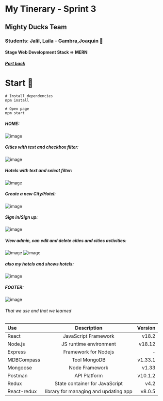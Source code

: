 # My Tinerary - Sprint 3
## Mighty Ducks Team 
### Students: Jalil, Laila - Gambra,Joaquin 🦾
#### Stage Web Development Stack => **MERN**
##### [*Part back*](https://github.com/joacogambra/back-mightyducks)
# Start 🚀
```
# Install dependencies
npm install

# Open page
npm start
```
##### HOME: 
![image](https://user-images.githubusercontent.com/114600775/203625739-e55cf37d-a978-4075-927c-7e03db183bd2.png)
##### Cities with text and checkbox filter:
![image](https://user-images.githubusercontent.com/114600775/203625798-a80767d1-503a-44cb-95c4-1535fd70646d.png)
##### Hotels with text and select filter:
![image](https://user-images.githubusercontent.com/114600775/203625949-d8924a41-7905-42db-bdb4-9be8ab67ad91.png)
##### Create a new City/Hotel:
![image](https://user-images.githubusercontent.com/114600775/203626078-47d73671-a058-4238-96d4-fc60173ea4fa.png)
##### Sign in/Sign up:
![image](https://user-images.githubusercontent.com/114600775/203626240-967390eb-02b1-47d5-8643-146326073b78.png)
##### View admin, can edit and delete cities and cities activities:
![image](https://user-images.githubusercontent.com/114600775/203626414-e890dc59-be3d-4e15-80e4-bab1e1a2a5fb.png)
![image](https://user-images.githubusercontent.com/114600775/203626740-383ff837-3436-4004-8db4-5ac0132705f5.png)
##### also my hotels and shows hotels:
![image](https://user-images.githubusercontent.com/114600775/203626587-8f75b75d-0e12-4bcd-b8e2-04052fa9d2a6.png)
##### FOOTER:
![image](https://user-images.githubusercontent.com/114600775/203625874-153f4c82-ce42-4f57-9989-0e8de5b3eaaa.png)

###### That we use and that we learned
| Use | Description          | Version |
| :---     |    :----:            |    ---: |
| React    | JavaScript Framework | v18.2   |
| Node.js  | JS runtime environment | v18.12   |
| Express  | Framework for Nodejs | - |
| MDBCompass  | Tool MongoDB      | v1.33.1   |
| Mongoose  | Node Framework      | v1.33   |
| Postman  | API Platform      | v10.1.2  |
| Redux  | State container for JavaScript  | v4.2  |
| React-redux  | library for managing and updating app | v8.0.5  |


